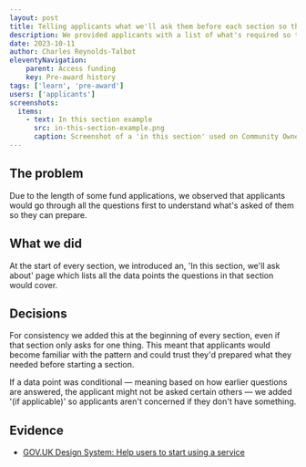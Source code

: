 ```yaml
---
layout: post
title: Telling applicants what we'll ask them before each section so they can prepare.
description: We provided applicants with a list of what's required so they could prepare their documentation in advance.
date: 2023-10-11
author: Charles Reynolds-Talbot
eleventyNavigation:
    parent: Access funding
    key: Pre-award history
tags: ['learn', 'pre-award'] 
users: ['applicants']
screenshots:
  items:
    - text: In this section example
      src: in-this-section-example.png
      caption: Screenshot of a 'in this section' used on Community Ownership Fund
---
```


## The problem
Due to the length of some fund applications, we observed that applicants would go through all the questions first to understand what's asked of them so they can prepare.

## What we did
At the start of every section, we introduced an, 'In this section, we'll ask about' page which lists all the data points the questions in that section would cover. 

## Decisions
For consistency we added this at the beginning of every section, even if that section only asks for one thing. This meant that applicants would become familiar with the pattern and could trust they'd prepared what they needed before starting a section. 

If a data point was conditional — meaning based on how earlier questions are answered, the applicant might not be asked certain others — we added '(if applicable)' so applicants aren't concerned if they don't have something.

## Evidence

- [GOV.UK Design System: Help users to start using a service](https://design-system.service.gov.uk/patterns/start-using-a-service/)

